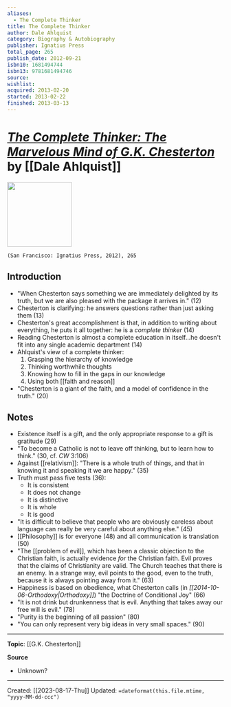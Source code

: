 ```yaml
---
aliases:
  - The Complete Thinker
title: The Complete Thinker
author: Dale Ahlquist
category: Biography & Autobiography
publisher: Ignatius Press
total_page: 265
publish_date: 2012-09-21
isbn10: 1681494744
isbn13: 9781681494746
source: 
wishlist: 
acquired: 2013-02-20
started: 2013-02-22
finished: 2013-03-13
---
```

# *[The Complete Thinker: The Marvelous Mind of G.K. Chesterton](https://ignatius.com/the-complete-thinker-cthnkp/)* by [[Dale Ahlquist]]

<img src="https://cdn11.bigcommerce.com/s-cvc90x9929/images/stencil/640w/products/556/800/CTHNKP_r__39688.1617023301.jpg?c=1" width=150>

`(San Francisco: Ignatius Press, 2012), 265`

## Introduction
- "When Chesterton says something we are immediately delighted by its truth, but we are also pleased with the package it arrives in." (12)
- Chesterton is clarifying: he answers questions rather than just asking them (13)
- Chesterton's great accomplishment is that, in addition to writing about everything, he puts it all together: he is a *complete thinker* (14)
- Reading Chesterton is almost a complete education in itself...he doesn't fit into any single academic department (14)
- Ahlquist's view of a complete thinker: 
	1. Grasping the hierarchy of knowledge 
	2. Thinking worthwhile thoughts
	3. Knowing how to fill in the gaps in our knowledge 
	4. Using both [[faith and reason]]
- "Chesterton is a giant of the faith, and a model of confidence in the truth." (20)

## Notes 
- Existence itself is a gift, and the only appropriate response to a gift is gratitude (29)
- "To become a Catholic is not to leave off thinking, but to learn how to think." (30, cf. *CW* 3:106)
- Against [[relativism]]: "There is a whole truth of things, and that in knowing it and speaking it we are happy." (35)
- Truth must pass five tests (36): 
	- It is consistent 
	- It does not change 
	- It is distinctive 
	- It is whole 
	- It is good 
- "It is difficult to believe that people who are obviously careless about language can really be very careful about anything else." (45)
- [[Philosophy]] is for everyone (48) and all communication is translation (50)
- "The [[problem of evil]], which has been a classic objection to the Christian faith, is actually evidence *for* the Christian faith. Evil proves that the claims of Christianity are valid. The Church teaches that there is an enemy. In a strange way, evil points to the good, even to the truth, because it is always pointing away from it." (63)
- Happiness is based on obedience, what Chesterton calls (in *[[2014-10-06-Orthodoxy|Orthodoxy]]*) "the Doctrine of Conditional Joy" (66)
- "It is not drink but drunkenness that is evil. Anything that takes away our free will is evil." (78)
- "Purity is the beginning of all passion" (80)
- "You can only represent very big ideas in very small spaces." (90)


--- 
**Topic**: [[G.K. Chesterton]]

**Source**
- Unknown?

---
Created: [[2023-08-17-Thu]]
Updated: `=dateformat(this.file.mtime, "yyyy-MM-dd-ccc")`